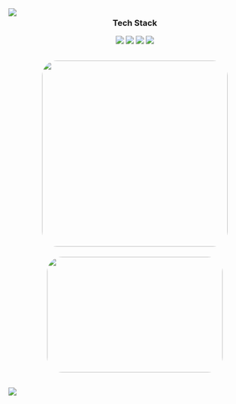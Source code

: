 <img src="https://capsule-render.vercel.app/api?type=waving&color=000000&height=150&section=header" />

<div align="center" style="margin-top: -20px; margin-bottom: 30px;">
  <h3>Tech Stack</h3>

  <p>
    <img src="https://img.shields.io/badge/HTML5-E34F26?style=flat&logo=html5&logoColor=ffffff" />
    <img src="https://img.shields.io/badge/-CSS-007ACC?style=flat-&logo=css3"/>
    <img src="https://img.shields.io/badge/JavaScript-F7DF1E?style=flat&logo=javascript&logoColor=000000" />
    <img src="https://img.shields.io/badge/Figma-F24E1E?style=flat&logo=figma&logoColor=ffffff" />
  </p>

  <div style="display: flex; justify-content: center; align-items: center; gap: 20px; flex-wrap: wrap; margin-top: 30px;">
    <img
      src="https://github-readme-stats.vercel.app/api/top-langs/?username=yungxhi&layout=compact&theme=dark&hide_border=true"
      style="border-radius: 30px; width: 370px;"
    />
    <a href="https://www.gitanimals.org/en_US?utm_medium=image&utm_source=yungxhi&utm_content=farm">
      <img
        src="https://render.gitanimals.org/farms/yungxhi"
        width="350"
        height="230"
        style="border-radius: 30px;"
      />
    </a>
  </div>
</div>

<img src="https://capsule-render.vercel.app/api?type=waving&color=darkgray&height=150&section=footer" />
